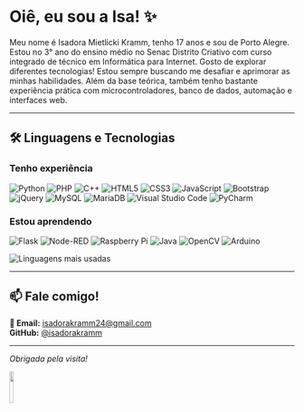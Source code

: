 # Oiê, eu sou a Isa! ✨ 

Meu nome é Isadora Mietlicki Kramm, tenho 17 anos e sou de Porto Alegre. Estou no 3° ano do ensino médio no Senac Distrito Criativo com curso integrado de técnico em Informática para Internet.
Gosto de explorar diferentes tecnologias! Estou sempre buscando me desafiar e aprimorar as minhas habilidades. Além da base teórica, também tenho bastante experiência prática com microcontroladores, banco de dados, automação e interfaces web.

---

## 🛠 Linguagens e Tecnologias

### **Tenho experiência**  

![Python](https://img.shields.io/badge/python-3670A0?style=for-the-badge&logo=python&logoColor=ffdd54)
![PHP](https://img.shields.io/badge/php-%23777BB4.svg?style=for-the-badge&logo=php&logoColor=white)
![C++](https://img.shields.io/badge/c++-%2300599C.svg?style=for-the-badge&logo=c%2B%2B&logoColor=white)
![HTML5](https://img.shields.io/badge/html5-%23E34F26.svg?style=for-the-badge&logo=html5&logoColor=white)
![CSS3](https://img.shields.io/badge/css3-%231572B6.svg?style=for-the-badge&logo=css3&logoColor=white)
![JavaScript](https://img.shields.io/badge/javascript-%23323330.svg?style=for-the-badge&logo=javascript&logoColor=%23F7DF1E)
![Bootstrap](https://img.shields.io/badge/bootstrap-%238511FA.svg?style=for-the-badge&logo=bootstrap&logoColor=white)
![jQuery](https://img.shields.io/badge/jquery-%230769AD.svg?style=for-the-badge&logo=jquery&logoColor=white)
![MySQL](https://img.shields.io/badge/mysql-4479A1.svg?style=for-the-badge&logo=mysql&logoColor=white)
![MariaDB](https://img.shields.io/badge/MariaDB-003545?style=for-the-badge&logo=mariadb&logoColor=white)
![Visual Studio Code](https://img.shields.io/badge/Visual%20Studio%20Code-0078d7.svg?style=for-the-badge&logo=visual-studio-code&logoColor=white)
![PyCharm](https://img.shields.io/badge/pycharm-143?style=for-the-badge&logo=pycharm&logoColor=black&color=black&labelColor=green)

### **Estou aprendendo**

![Flask](https://img.shields.io/badge/flask-%23000.svg?style=for-the-badge&logo=flask&logoColor=white)
![Node-RED](https://img.shields.io/badge/Node--RED-%238F0000.svg?style=for-the-badge&logo=node-red&logoColor=white)
![Raspberry Pi](https://img.shields.io/badge/-Raspberry_Pi-C51A4A?style=for-the-badge&logo=Raspberry-Pi)
![Java](https://img.shields.io/badge/java-%23ED8B00.svg?style=for-the-badge&logo=openjdk&logoColor=white)
![OpenCV](https://img.shields.io/badge/opencv-%23white.svg?style=for-the-badge&logo=opencv&logoColor=white)
![Arduino](https://img.shields.io/badge/-Arduino-00979D?style=for-the-badge&logo=Arduino&logoColor=white)

![Linguagens mais usadas](https://github-readme-stats.vercel.app/api/top-langs/?username=isadorakramm&layout=compact&langs_count=6&theme=radical)

---
<link rel="stylesheet" type='text/css' href="https://cdn.jsdelivr.net/gh/devicons/devicon@latest/devicon.min.css" />
          
## 📫 Fale comigo!
**📧 Email:** isadorakramm24@gmail.com  
<i class="devicon-github-original"></i>
**GitHub:** [@isadorakramm](https://github.com/isadorakramm)

---

*Obrigada pela visita!*


<img src="https://media.tenor.com/Cdsz67OHTE0AAAAj/kitty-cat.gif" width="12%">
